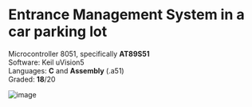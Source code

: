 # Entrance Management System in a car parking lot

Microcontroller 8051, specifically <b>AT89S51</b>    <br />
Software: Keil uVision5                              <br />
Languages: <b>C</b> and <b>Assembly</b> (.a51)       <br />
Graded: <b>18</b>/20


![image](https://github.com/andrecfoss/Parking-Spaces-System/assets/134842813/0bb63ecf-9c93-4e90-bb36-8d4ec0aea7ab)
